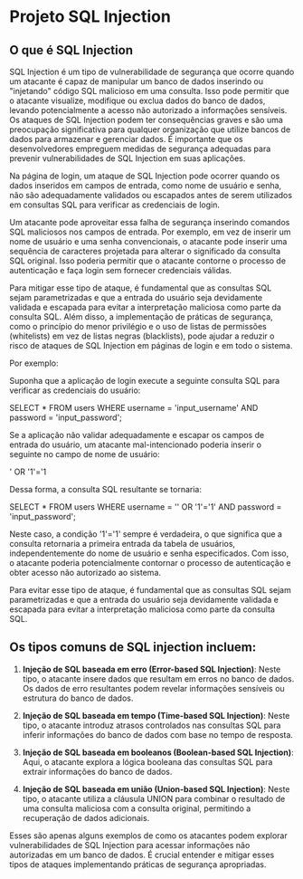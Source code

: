 # Projeto SQL Injection

## O que é SQL Injection

SQL Injection é um tipo de vulnerabilidade de segurança que ocorre quando um atacante é capaz de manipular um banco de dados inserindo ou "injetando" código SQL malicioso em uma consulta. Isso pode permitir que o atacante visualize, modifique ou exclua dados do banco de dados, levando potencialmente a acesso não autorizado a informações sensíveis. Os ataques de SQL Injection podem ter consequências graves e são uma preocupação significativa para qualquer organização que utilize bancos de dados para armazenar e gerenciar dados. É importante que os desenvolvedores empreguem medidas de segurança adequadas para prevenir vulnerabilidades de SQL Injection em suas aplicações.

Na página de login, um ataque de SQL Injection pode ocorrer quando os dados inseridos em campos de entrada, como nome de usuário e senha, não são adequadamente validados ou escapados antes de serem utilizados em consultas SQL para verificar as credenciais de login.

Um atacante pode aproveitar essa falha de segurança inserindo comandos SQL maliciosos nos campos de entrada. Por exemplo, em vez de inserir um nome de usuário e uma senha convencionais, o atacante pode inserir uma sequência de caracteres projetada para alterar o significado da consulta SQL original. Isso poderia permitir que o atacante contorne o processo de autenticação e faça login sem fornecer credenciais válidas.

Para mitigar esse tipo de ataque, é fundamental que as consultas SQL sejam parametrizadas e que a entrada do usuário seja devidamente validada e escapada para evitar a interpretação maliciosa como parte da consulta SQL. Além disso, a implementação de práticas de segurança, como o princípio do menor privilégio e o uso de listas de permissões (whitelists) em vez de listas negras (blacklists), pode ajudar a reduzir o risco de ataques de SQL Injection em páginas de login e em todo o sistema.

Por exemplo:

Suponha que a aplicação de login execute a seguinte consulta SQL para verificar as credenciais do usuário:

SELECT * FROM users WHERE username = 'input_username' AND password = 'input_password';

Se a aplicação não validar adequadamente e escapar os campos de entrada do usuário, um atacante mal-intencionado poderia inserir o seguinte no campo de nome de usuário:

  ' OR '1'='1 

Dessa forma, a consulta SQL resultante se tornaria:

  SELECT * FROM users WHERE username = '' OR '1'='1' AND password = 'input_password';

Neste caso, a condição '1'='1' sempre é verdadeira, o que significa que a consulta retornaria a primeira entrada da tabela de usuários, independentemente do nome de usuário e senha especificados. Com isso, o atacante poderia potencialmente contornar o processo de autenticação e obter acesso não autorizado ao sistema.

Para evitar esse tipo de ataque, é fundamental que as consultas SQL sejam parametrizadas e que a entrada do usuário seja devidamente validada e escapada para evitar a interpretação maliciosa como parte da consulta SQL.

## Os tipos comuns de SQL injection incluem:

1. **Injeção de SQL baseada em erro (Error-based SQL Injection)**: Neste tipo, o atacante insere dados que resultam em erros no banco de dados. Os dados de erro resultantes podem revelar informações sensíveis ou estrutura do banco de dados.

1. **Injeção de SQL baseada em tempo (Time-based SQL Injection)**: Neste tipo, o atacante introduz atrasos controlados nas consultas SQL para inferir informações do banco de dados com base no tempo de resposta.

1. **Injeção de SQL baseada em booleanos (Boolean-based SQL Injection)**: Aqui, o atacante explora a lógica booleana das consultas SQL para extrair informações do banco de dados.

1. **Injeção de SQL baseada em união (Union-based SQL Injection)**: Neste tipo, o atacante utiliza a cláusula UNION para combinar o resultado de uma consulta maliciosa com a consulta original, permitindo a recuperação de dados adicionais.

Esses são apenas alguns exemplos de como os atacantes podem explorar vulnerabilidades de SQL Injection para acessar informações não autorizadas em um banco de dados. É crucial entender e mitigar esses tipos de ataques implementando práticas de segurança apropriadas.
